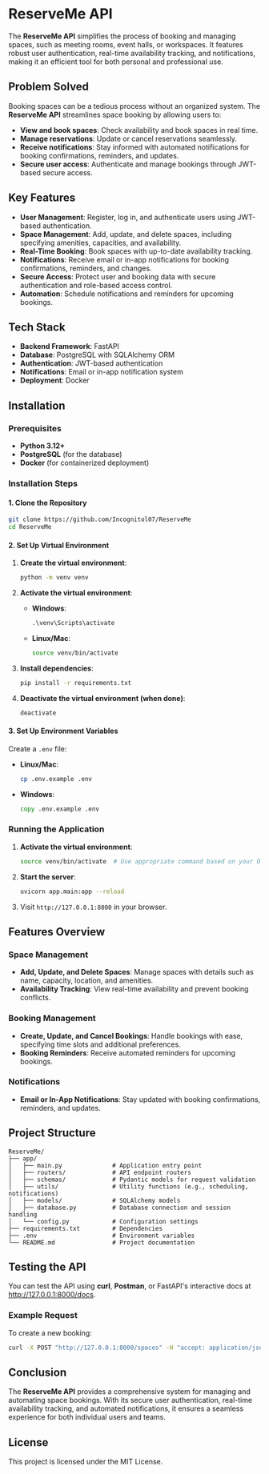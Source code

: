 # ReserveMe API

The **ReserveMe API** simplifies the process of booking and managing spaces, such as meeting rooms, event halls, or workspaces. It features robust user authentication, real-time availability tracking, and notifications, making it an efficient tool for both personal and professional use.

## Problem Solved

Booking spaces can be a tedious process without an organized system. The **ReserveMe API** streamlines space booking by allowing users to:

- **View and book spaces**: Check availability and book spaces in real time.
- **Manage reservations**: Update or cancel reservations seamlessly.
- **Receive notifications**: Stay informed with automated notifications for booking confirmations, reminders, and updates.
- **Secure user access**: Authenticate and manage bookings through JWT-based secure access.

## Key Features

- **User Management**: Register, log in, and authenticate users using JWT-based authentication.
- **Space Management**: Add, update, and delete spaces, including specifying amenities, capacities, and availability.
- **Real-Time Booking**: Book spaces with up-to-date availability tracking.
- **Notifications**: Receive email or in-app notifications for booking confirmations, reminders, and changes.
- **Secure Access**: Protect user and booking data with secure authentication and role-based access control.
- **Automation**: Schedule notifications and reminders for upcoming bookings.

## Tech Stack

- **Backend Framework**: FastAPI
- **Database**: PostgreSQL with SQLAlchemy ORM
- **Authentication**: JWT-based authentication
- **Notifications**: Email or in-app notification system
- **Deployment**: Docker

## Installation

### Prerequisites

- **Python 3.12+**
- **PostgreSQL** (for the database)
- **Docker** (for containerized deployment)

### Installation Steps

#### 1. Clone the Repository

```bash
git clone https://github.com/Incognitol07/ReserveMe
cd ReserveMe
```

#### 2. Set Up Virtual Environment

1. **Create the virtual environment**:

   ```bash
   python -m venv venv
   ```

2. **Activate the virtual environment**:

   - **Windows**:

     ```cmd
     .\venv\Scripts\activate
     ```

   - **Linux/Mac**:

     ```bash
     source venv/bin/activate
     ```

3. **Install dependencies**:

   ```bash
   pip install -r requirements.txt
   ```

4. **Deactivate the virtual environment (when done)**:

   ```bash
   deactivate
   ```

#### 3. Set Up Environment Variables

Create a `.env` file:

- **Linux/Mac**:

  ```bash
  cp .env.example .env
  ```

- **Windows**:

  ```cmd
  copy .env.example .env
  ```

### Running the Application

1. **Activate the virtual environment**:

   ```bash
   source venv/bin/activate  # Use appropriate command based on your OS
   ```

2. **Start the server**:

   ```bash
   uvicorn app.main:app --reload
   ```

3. Visit `http://127.0.0.1:8000` in your browser.

## Features Overview

### Space Management

- **Add, Update, and Delete Spaces**: Manage spaces with details such as name, capacity, location, and amenities.
- **Availability Tracking**: View real-time availability and prevent booking conflicts.

### Booking Management

- **Create, Update, and Cancel Bookings**: Handle bookings with ease, specifying time slots and additional preferences.
- **Booking Reminders**: Receive automated reminders for upcoming bookings.

### Notifications

- **Email or In-App Notifications**: Stay updated with booking confirmations, reminders, and updates.

## Project Structure

```plaintext
ReserveMe/
├── app/
│   ├── main.py              # Application entry point
│   ├── routers/             # API endpoint routers
│   ├── schemas/             # Pydantic models for request validation
│   ├── utils/               # Utility functions (e.g., scheduling, notifications)
│   ├── models/              # SQLAlchemy models
│   ├── database.py          # Database connection and session handling
│   └── config.py            # Configuration settings
├── requirements.txt         # Dependencies
├── .env                     # Environment variables
└── README.md                # Project documentation
```

## Testing the API

You can test the API using **curl**, **Postman**, or FastAPI's interactive docs at <http://127.0.0.1:8000/docs>.

### Example Request

To create a new booking:

```bash
curl -X POST "http://127.0.0.1:8000/spaces" -H "accept: application/json" -H "Content-Type: application/json" -d '{"space_id": 1, "start_time": "2025-01-14T09:00:00", "end_time": "2025-01-14T11:00:00"}'
```

## Conclusion

The **ReserveMe API** provides a comprehensive system for managing and automating space bookings. With its secure user authentication, real-time availability tracking, and automated notifications, it ensures a seamless experience for both individual users and teams.

## License

This project is licensed under the MIT License.
